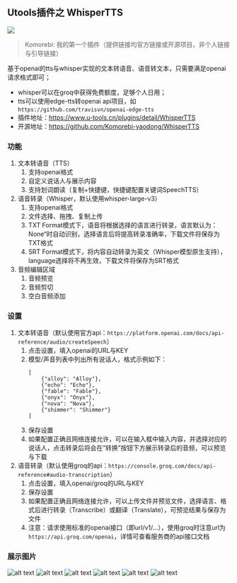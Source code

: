 ## Utools插件之 WhisperTTS
![](https://Komorebi-yaodong.github.io/picx-images-hosting/2025-05/250506190145738_1746529305781.png)

> Komorebi: 我的第一个插件（提供链接均官方链接或开源项目，非个人链接与引导链接）

基于openai的tts与whisper实现的文本转语音、语音转文本，只需要满足openai请求格式即可；
* whisper可以在groq中获得免费额度，足够个人日用；
* tts可以使用edge-tts转openai api项目，如`https://github.com/travisvn/openai-edge-tts`
* 插件地址：https://www.u-tools.cn/plugins/detail/WhisperTTS
* 开源地址：https://github.com/Komorebi-yaodong/WhisperTTS

### 功能

1. 文本转语音（TTS）
   1. 支持openai格式
   2. 自定义说话人与展示内容
   3. 支持划词朗读（复制+快捷键，快捷键配置关键词SpeechTTS）
2. 语音转录（Whisper，默认使用whisper-large-v3）
   1. 支持openai格式
   2. 文件选择、拖拽、复制上传
   3. TXT Format模式下，语音将根据选择的语言进行转录，语言默认为：None“时自动识别，选择语言后将提高转录准确率，下载文件将保存为TXT格式
   4. SRT Format模式下，将内容自动转录为英文（Whisper模型原生支持），language选择将不再生效，下载文件将保存为SRT格式
3. 音频编辑区域
   1. 音频预览
   2. 音频剪切
   3. 空白音频添加


### 设置

1. 文本转语音（默认使用官方api：`https://platform.openai.com/docs/api-reference/audio/createSpeech`）
   1. 点击设置，填入openai的URL与KEY
   2. 模型/声音列表中列出所有说话人，格式示例如下：
        ```
        [
            {"alloy": "Alloy"},
            {"echo": "Echo"},
            {"fable": "Fable"},
            {"onyx": "Onyx"},
            {"nova": "Nova"},
            {"shimmer": "Shimmer"}
        ]
        ```
   3. 保存设置
   4. 如果配置正确且网络连接允许，可以在输入框中输入内容，并选择对应的说话人，点击转录后将会在“转换”按钮下方展示转录后的音频，可以预览与下载
2. 语音转录（默认使用groq的api：`https://console.groq.com/docs/api-reference#audio-transcription`）
   1. 点击设置，填入openai/groq的URL与KEY
   2. 保存设置
   3. 如果配置正确且网络连接允许，可以上传文件并预览文件，选择语言、格式后进行转录（Transcribe）或翻译（Translate），可预览结果与保存为文件
   4. 注意：请求使用标准的openai接口（即url/v1/...），使用groq时注意url为`https://api.groq.com/openai`，详情可查看服务商的api接口文档

### 展示图片
![alt text](https://Komorebi-yaodong.github.io/picx-images-hosting/2025-05/1_1746528960174.png)
![alt text](https://Komorebi-yaodong.github.io/picx-images-hosting/2025-05/2_1746528961663.png)
![alt text](https://Komorebi-yaodong.github.io/picx-images-hosting/2025-05/3_1746528963110.png)
![alt text](https://Komorebi-yaodong.github.io/picx-images-hosting/2025-05/4_1746528964066.png)
![alt text](https://Komorebi-yaodong.github.io/picx-images-hosting/2025-05/5_1746528965240.png)
![alt text](https://Komorebi-yaodong.github.io/picx-images-hosting/2025-05/6_1746528966657.png)